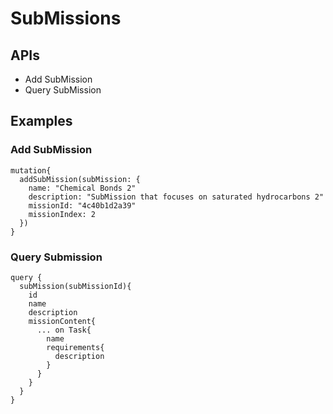 # SubMissions

## APIs

* Add SubMission
* Query SubMission

## Examples

### Add SubMission

```text
mutation{
  addSubMission(subMission: {
    name: "Chemical Bonds 2"
    description: "SubMission that focuses on saturated hydrocarbons 2"
    missionId: "4c40b1d2a39"
    missionIndex: 2
  })
}
```

### Query Submission

```text
query {
  subMission(subMissionId){
    id
    name
    description
    missionContent{
      ... on Task{
        name
        requirements{
          description
        }
      }
    }
  }
}
```

